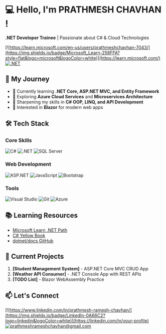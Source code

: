  # 💻 Hello, I'm PRATHMESH CHAVHAN !
**.NET Developer Trainee** | Passionate about C# & Cloud Technologies  

[![https://learn.microsoft.com/en-us/users/prathmeshchavhan-7043/](https://img.shields.io/badge/Microsoft_Learn-258FFA?style=flat&logo=microsoft&logoColor=white)](https://learn.microsoft.com/)
[![.NET](https://img.shields.io/badge/.NET-512BD4?style=flat&logo=dotnet&logoColor=white)](https://dotnet.microsoft.com/)

## 🚀 My Journey
- 🔹 Currently learning **.NET Core, ASP.NET MVC, and Entity Framework**
- 🔹 Exploring **Azure Cloud Services** and **Microservices Architecture**
- 🔹 Sharpening my skills in **C# OOP, LINQ, and API Development**
- 🔹 Interested in **Blazor** for modern web apps

## 🛠️ Tech Stack
### Core Skills
![C#](https://img.shields.io/badge/C%23-239120?logo=c-sharp&logoColor=white)
![.NET](https://img.shields.io/badge/.NET-512BD4?logo=dotnet&logoColor=white)
![SQL Server](https://img.shields.io/badge/SQL_Server-CC2927?logo=microsoft-sql-server&logoColor=white)

### Web Development
![ASP.NET](https://img.shields.io/badge/ASP.NET-5C2D91?logo=.net&logoColor=white)
![JavaScript](https://img.shields.io/badge/JavaScript-F7DF1E?logo=javascript&logoColor=black)
![Bootstrap](https://img.shields.io/badge/Bootstrap-7952B3?logo=bootstrap&logoColor=white)

### Tools
![Visual Studio](https://img.shields.io/badge/Visual_Studio-5C2D91?logo=visual-studio&logoColor=white)
![Git](https://img.shields.io/badge/Git-F05032?logo=git&logoColor=white)
![Azure](https://img.shields.io/badge/Azure-0089D6?logo=microsoft-azure&logoColor=white)

## 📚 Learning Resources
- [Microsoft Learn .NET Path](https://learn.microsoft.com/en-us/training/dotnet/)
- [C# Yellow Book](https://www.robmiles.com/s/CSharp-Book-2022-Refresh.pdf)
- [dotnet/docs GitHub](https://github.com/dotnet/docs)

## 🌱 Current Projects
1. **[Student Management System]** - ASP.NET Core MVC CRUD App
2. **[Weather API Consumer]** - .NET Console App with REST APIs
3. **[TODO List]** - Blazor WebAssembly Practice

## 📫 Let's Connect
[![https://www.linkedin.com/in/prathmesh-ramesh-chavhan/](https://img.shields.io/badge/LinkedIn-0A66C2?logo=linkedin&logoColor=white)](https://linkedin.com/in/your-profile)
[![prathmeshrameshchavhan@gmail.com](https://img.shields.io/badge/Gmail-D14836?logo=gmail&logoColor=white)](mailto:youremail@gmail.com)
